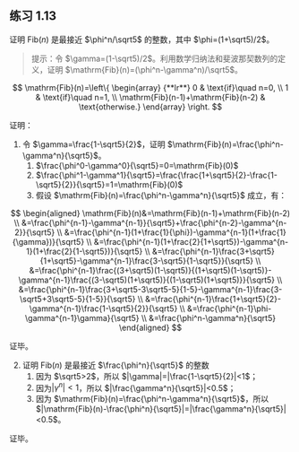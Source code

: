 ## 练习 1.13

证明 $\mathrm{Fib}(n)$ 是最接近 $\phi^n/\sqrt5$ 的整数，其中 $\phi=(1+\sqrt5)/2$。

>  提示：令 $\gamma=(1-\sqrt5)/2$。利用数学归纳法和斐波那契数列的定义，证明 $\mathrm{Fib}(n)=(\phi^n-\gamma^n)/\sqrt5$。

$$
\mathrm{Fib}(n)=\left\{
\begin{array} {**lr**}
0 & \text{if}\quad n=0, \\
1 & \text{if}\quad n=1, \\
\mathrm{Fib}(n-1)+\mathrm{Fib}(n-2) & \text{otherwise.}
\end{array}
\right.
$$

证明：

1. 令 $\gamma=\frac{1-\sqrt5}{2}$，证明 $\mathrm{Fib}(n)=\frac{\phi^n-\gamma^n}{\sqrt5}$。
   1. $\frac{\phi^0-\gamma^0}{\sqrt5}=0=\mathrm{Fib}(0)$
   2. $\frac{\phi^1-\gamma^1}{\sqrt5}=\frac{\frac{1+\sqrt5}{2}-\frac{1-\sqrt5}{2}}{\sqrt5}=1=\mathrm{Fib}(0)$
   3. 假设 $\mathrm{Fib}(n)=\frac{\phi^n-\gamma^n}{\sqrt5}$ 成立，有：

$$
\begin{aligned}
\mathrm{Fib}(n)&=\mathrm{Fib}(n-1)+\mathrm{Fib}(n-2) \\
&=\frac{\phi^{n-1}-\gamma^{n-1}}{\sqrt5}+\frac{\phi^{n-2}-\gamma^{n-2}}{\sqrt5} \\
&=\frac{\phi^{n-1}(1+\frac{1}{\phi})-\gamma^{n-1}(1+\frac{1}{\gamma})}{\sqrt5} \\
&=\frac{\phi^{n-1}(1+\frac{2}{1+\sqrt5})-\gamma^{n-1}(1+\frac{2}{1-\sqrt5})}{\sqrt5} \\
&=\frac{\phi^{n-1}\frac{3+\sqrt5}{1+\sqrt5}-\gamma^{n-1}\frac{3-\sqrt5}{1-\sqrt5}}{\sqrt5} \\
&=\frac{\phi^{n-1}\frac{(3+\sqrt5)(1-\sqrt5)}{(1+\sqrt5)(1-\sqrt5)}-\gamma^{n-1}\frac{(3-\sqrt5)(1+\sqrt5)}{(1-\sqrt5)(1+\sqrt5)}}{\sqrt5} \\
&=\frac{\phi^{n-1}\frac{3+\sqrt5-3\sqrt5-5}{1-5}-\gamma^{n-1}\frac{3-\sqrt5+3\sqrt5-5}{1-5}}{\sqrt5} \\
&=\frac{\phi^{n-1}\frac{1+\sqrt5}{2}-\gamma^{n-1}\frac{1-\sqrt5}{2}}{\sqrt5} \\
&=\frac{\phi^{n-1}\phi-\gamma^{n-1}\gamma}{\sqrt5} \\
&=\frac{\phi^n-\gamma^n}{\sqrt5}
\end{aligned}
$$

证毕。

2. 证明 $\mathrm{Fib}(n)$ 是最接近 $\frac{\phi^n}{\sqrt5}$ 的整数
   1. 因为 $\sqrt5>2$，所以 $|\gamma|=|\frac{1-\sqrt5}{2}|<1$；
   2. 因为$|\gamma^n|<1$，所以 $|\frac{\gamma^n}{\sqrt5}|<0.5$；
   3. 因为 $\mathrm{Fib}(n)=\frac{\phi^n-\gamma^n}{\sqrt5}$，所以 $|\mathrm{Fib}(n)-\frac{\phi^n}{\sqrt5}|=|\frac{\gamma^n}{\sqrt5}|<0.5$。

证毕。

